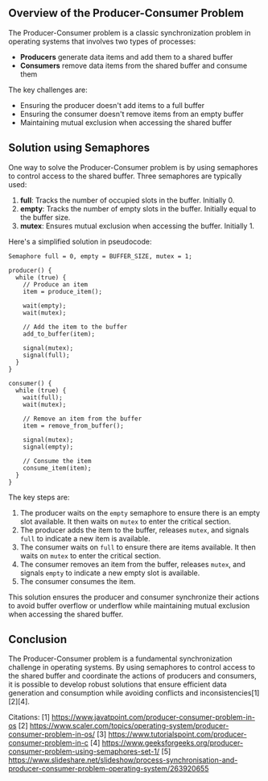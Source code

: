 ## Overview of the Producer-Consumer Problem

The Producer-Consumer problem is a classic synchronization problem in operating systems that involves two types of processes:

- **Producers** generate data items and add them to a shared buffer
- **Consumers** remove data items from the shared buffer and consume them

The key challenges are:

- Ensuring the producer doesn't add items to a full buffer 
- Ensuring the consumer doesn't remove items from an empty buffer
- Maintaining mutual exclusion when accessing the shared buffer

## Solution using Semaphores

One way to solve the Producer-Consumer problem is by using semaphores to control access to the shared buffer. Three semaphores are typically used:

1. **full**: Tracks the number of occupied slots in the buffer. Initially 0.
2. **empty**: Tracks the number of empty slots in the buffer. Initially equal to the buffer size.
3. **mutex**: Ensures mutual exclusion when accessing the buffer. Initially 1.

Here's a simplified solution in pseudocode:

```
Semaphore full = 0, empty = BUFFER_SIZE, mutex = 1;

producer() {
  while (true) {
    // Produce an item
    item = produce_item();
    
    wait(empty);
    wait(mutex);
    
    // Add the item to the buffer
    add_to_buffer(item);
    
    signal(mutex);
    signal(full);
  }
}

consumer() {
  while (true) {
    wait(full);
    wait(mutex);
    
    // Remove an item from the buffer
    item = remove_from_buffer();
    
    signal(mutex);
    signal(empty);
    
    // Consume the item
    consume_item(item);
  }
}
```

The key steps are:

1. The producer waits on the `empty` semaphore to ensure there is an empty slot available. It then waits on `mutex` to enter the critical section.
2. The producer adds the item to the buffer, releases `mutex`, and signals `full` to indicate a new item is available.
3. The consumer waits on `full` to ensure there are items available. It then waits on `mutex` to enter the critical section.
4. The consumer removes an item from the buffer, releases `mutex`, and signals `empty` to indicate a new empty slot is available.
5. The consumer consumes the item.

This solution ensures the producer and consumer synchronize their actions to avoid buffer overflow or underflow while maintaining mutual exclusion when accessing the shared buffer.

## Conclusion

The Producer-Consumer problem is a fundamental synchronization challenge in operating systems. By using semaphores to control access to the shared buffer and coordinate the actions of producers and consumers, it is possible to develop robust solutions that ensure efficient data generation and consumption while avoiding conflicts and inconsistencies[1][2][4].

Citations:
[1] https://www.javatpoint.com/producer-consumer-problem-in-os
[2] https://www.scaler.com/topics/operating-system/producer-consumer-problem-in-os/
[3] https://www.tutorialspoint.com/producer-consumer-problem-in-c
[4] https://www.geeksforgeeks.org/producer-consumer-problem-using-semaphores-set-1/
[5] https://www.slideshare.net/slideshow/process-synchronisation-and-producer-consumer-problem-operating-system/263920655